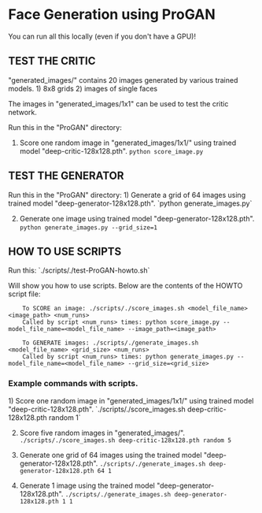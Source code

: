 <h1>Face Generation using ProGAN</h1>

You can run all this locally (even if you don't have a GPU)!

<h2>TEST THE CRITIC</h2>
"generated_images/" contains 20 images generated by various trained models.
1) 8x8 grids
2) images of single faces

The images in "generated_images/1x1" can be used to test the critic network.

Run this in the "ProGAN" directory:
1) Score one random image in "generated_images/1x1/" using trained model "deep-critic-128x128.pth".
    `python score_image.py`


<h2>TEST THE GENERATOR</h2>
Run this in the "ProGAN" directory:
1) Generate a grid of 64 images using trained model "deep-generator-128x128.pth".
    `python generate_images.py`

2) Generate one image using trained model "deep-generator-128x128.pth".
    `python generate_images.py --grid_size=1`


<h2>HOW TO USE SCRIPTS</h2>
Run this:
    `./scripts/./test-ProGAN-howto.sh`

Will show you how to use scripts. Below are the contents of the HOWTO script file:
    
        To SCORE an image: ./scripts/./score_images.sh <model_file_name> <image_path> <num_runs>
        Called by script <num_runs> times: python score_image.py --model_file_name=<model_file_name> --image_path=<image_path>

        To GENERATE images: ./scripts/./generate_images.sh <model_file_name> <grid_size> <num_runs>
        Called by script <num_runs> times: python generate_images.py --model_file_name=<model_file_name> --grid_size=<grid_size>

<h3>Example commands with scripts.</h3>
1) Score one random image in "generated_images/1x1/" using trained model "deep-critic-128x128.pth".
    `./scripts/./score_images.sh deep-critic-128x128.pth random 1`

2) Score five random images in "generated_images/".
    `./scripts/./score_images.sh deep-critic-128x128.pth random 5`

3) Generate one grid of 64 images using the trained model "deep-generator-128x128.pth".
    `./scripts/./generate_images.sh deep-generator-128x128.pth 64 1`

3) Generate 1 image using the trained model "deep-generator-128x128.pth".
    `./scripts/./generate_images.sh deep-generator-128x128.pth 1 1`
